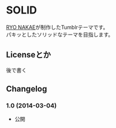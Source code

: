# SOLID
[RYO NAKAE](http://brdr.jp)が制作したTumblrテーマです。  
パキッとしたソリッドなテーマを目指します。


## Licenseとか
後で書く


## Changelog
### 1.0 (2014-03-04)
* 公開